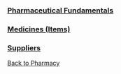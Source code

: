 
### [Pharmaceutical Fundamentals](https://github.com/hmislk/hmis/wiki/Pharmaceutical-Fundamentals)

### [Medicines (Items)](https://github.com/hmislk/hmis/wiki/Medicines)

### [Suppliers](https://github.com/hmislk/hmis/wiki/Suppliers)


[Back to Pharmacy](https://github.com/hmislk/hmis/wiki/Pharmacy)

